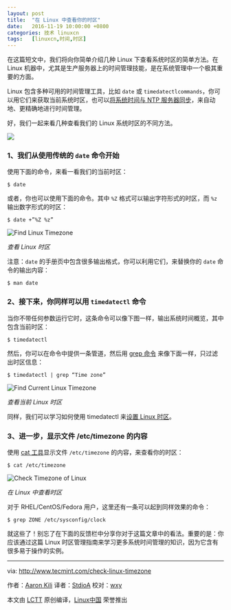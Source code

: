 ```yaml
---
layout: post
title:	"在 Linux 中查看你的时区"
date:	2016-11-19 10:00:00 +0800 
categories:	技术 linuxcn 
tags:	[linuxcn,时间,时区]
---
```



在这篇短文中，我们将向你简单介绍几种 Linux 下查看系统时区的简单方法。在 Linux 机器中，尤其是生产服务器上的时间管理技能，是在系统管理中一个极其重要的方面。


Linux 包含多种可用的时间管理工具，比如 `date` 或 `timedatectlcommands`，你可以用它们来获取当前系统时区，也可以[将系统时间与 NTP 服务器同步](http://www.tecmint.com/install-ntp-server-in-centos/)，来自动地、更精确地进行时间管理。


好，我们一起来看几种查看我们的 Linux 系统时区的不同方法。


![](/Asserts/Images//attachment/album/201611/19/100211cd4llxld46xlqex6.jpg)


### 1、我们从使用传统的 `date` 命令开始


使用下面的命令，来看一看我们的当前时区：



```
$ date

```

或者，你也可以使用下面的命令。其中 `%Z` 格式可以输出字符形式的时区，而 `%z` 输出数字形式的时区：



```
$ date +”%Z %z”

```

![Find Linux Timezone](/Asserts/Images//attachment/album/201611/19/100008maywickztn1iyvic.png)


*查看 Linux 时区*


注意：`date` 的手册页中包含很多输出格式，你可以利用它们，来替换你的 `date` 命令的输出内容：



```
$ man date

```

### 2、接下来，你同样可以用 `timedatectl` 命令


当你不带任何参数运行它时，这条命令可以像下图一样，输出系统时间概览，其中包含当前时区：



```
$ timedatectl

```

然后，你可以在命令中提供一条管道，然后用 [grep 命令](http://www.tecmint.com/12-practical-examples-of-linux-grep-command/) 来像下面一样，只过滤出时区信息：



```
$ timedatectl | grep “Time zone”

```

![Find Current Linux Timezone](/Asserts/Images//attachment/album/201611/19/100010vtxlxmmo5obxbiio.png)


*查看当前 Linux 时区*


同样，我们可以学习如何使用 timedatectl 来[设置 Linux 时区](http://www.tecmint.com/set-time-timezone-and-synchronize-time-using-timedatectl-command/)。


### 3、进一步，显示文件 /etc/timezone 的内容


使用 [cat 工具](http://www.tecmint.com/13-basic-cat-command-examples-in-linux/)显示文件 `/etc/timezone` 的内容，来查看你的时区：



```
$ cat /etc/timezone

```

![Check Timezone of Linux](/Asserts/Images//attachment/album/201611/19/100010xs2n4c4qbmzmgej8.png)


*在 Linux 中查看时区*


对于 RHEL/CentOS/Fedora 用户，这里还有一条可以起到同样效果的命令：



```
$ grep ZONE /etc/sysconfig/clock

```

就这些了！别忘了在下面的反馈栏中分享你对于这篇文章中的看法。重要的是：你应该通过这篇 Linux 时区管理指南来学习更多系统时间管理的知识，因为它含有很多易于操作的实例。




---


via: <http://www.tecmint.com/check-linux-timezone>


作者：[Aaron Kili](http://www.tecmint.com/author/aaronkili/) 译者：[StdioA](https://github.com/StdioA) 校对：[wxy](https://github.com/wxy)


本文由 [LCTT](https://github.com/LCTT/TranslateProject) 原创编译，[Linux中国](https://linux.cn/) 荣誉推出
